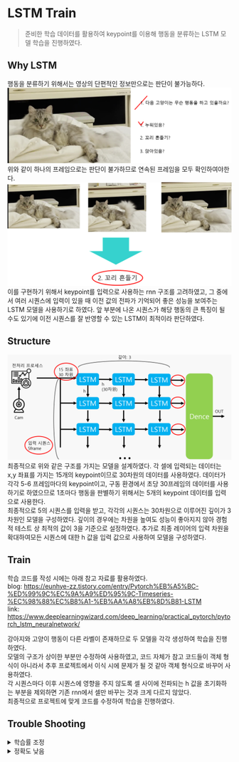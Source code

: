 # LSTM Train
> 준비한 학습 데이터를 활용하여 keypoint를 이용해 행동을 분류하는 LSTM 모델 학습을 진행하였다.

## Why LSTM
행동을 분류하기 위해서는 영상의 단편적인 정보만으로는 판단이 불가능하다.  
<img src=https://github.com/YUYUJIN/animalPoseTrain/blob/main/images/wlstm1.png></img>  
위와 같이 하나의 프레임으로는 판단이 불가하므로 연속된 프레임을 모두 확인하여야한다.  
<img src=https://github.com/YUYUJIN/animalPoseTrain/blob/main/images/wlstm2.png></img>  
이를 구현하기 위해서 keypoint를 입력으로 사용하는 rnn 구조를 고려하였고, 그 중에서 여러 시퀀스에 입력이 있을 때 이전 값의 전파가 기억되어 좋은 성능을 보여주는 LSTM 모델을 사용하기로 하였다. 앞 부분에 나온 시퀀스가 해당 행동의 큰 특징이 될 수도 있기에 이전 시퀀스를 잘 반영할 수 있는 LSTM이 최적이라 판단하였다.

## Structure
<img src=https://github.com/YUYUJIN/animalPoseTrain/blob/main/images/lstm_s.PNG></img>  
최종적으로 위와 같은 구조를 가지는 모델을 설계하였다.
각 셀에 입력되는 데이터는 x,y 좌표를 가지는 15개의 keypoint이므로 30차원의 데이터를 사용하였다. 데이터가 각각 5-6 프레임마다의 keypoint이고, 구동 환경에서 초당 30프레임의 데이터를 사용하기로 하였으므로 1초마다 행동을 판별하기 위해서는 5개의 keypoint 데이터를 입력으로 사용한다.  
최종적으로 5의 시퀀스를 입력을 받고, 각각의 시퀀스는 30차원으로 이루어진 깊이가 3차원인 모델을 구성하였다. 깊이의 경우에는 차원을 높여도 성능이 좋아지지 않아 경험적 테스트 상 최적의 값이 3을 기준으로 설정하였다. 추가로 최종 레이어의 입력 차원을 확대하여모든 시퀀스에 대한 h 값을 입력 값으로 사용하여 모델을 구성하였다.

## Train
학습 코드를 작성 시에는 아래 참고 자료를 활용하였다.  
blog: https://eunhye-zz.tistory.com/entry/Pytorch%EB%A5%BC-%ED%99%9C%EC%9A%A9%ED%95%9C-Timeseries-%EC%98%88%EC%B8%A1-%EB%AA%A8%EB%8D%B81-LSTM  
link: https://www.deeplearningwizard.com/deep_learning/practical_pytorch/pytorch_lstm_neuralnetwork/  

강아지와 고양이 행동이 다른 라벨이 존재하므로 두 모델을 각각 생성하여 학습을 진행하였다.  
모델의 구조가 상이한 부분만 수정하여 사용하였고, 코드 자체가 참고 코드들이 객체 형식이 아니라서 추후 프로젝트에서 이식 시에 문제가 될 것 같아 객체 형식으로 바꾸어 사용하였다.  
각 시퀀스마다 이후 시퀀스에 영향을 주지 않도록 셀 사이에 전파되는 h 값을 초기화하는 부분을 제외하면 기존 rnn에서 셀만 바꾸는 것과 크게 다르지 않았다.  
최종적으로 프로젝트에 맞게 코드를 수정하여 학습을 진행하였다.  

## Trouble Shooting
<details>
<summary>학습률 조정</summary>

최적의 학습률을 찾을 수가 없었다. 따라서 학습률를 학습 진행 시에 변화하도록하는 learning scheduler를 사용하기로 하였다.  
gitblog: https://gaussian37.github.io/dl-pytorch-lr_scheduler/  
<img src=https://github.com/YUYUJIN/animalPoseTrain/blob/main/images/lstm_t.png></img>  
최종적으로 step 함수를 이용하여 높은 학습률부터 시작하여 특정 구간마다 학습률을 떨어뜨리는 방식으로 학습을 진행하였고, 정확도를 향상할 수 있었다.
</details>
<details>
<summary>정확도 낮음</summary>

정확도가 60% 이상 올라가지 않아 여러 확인을 거쳐 새로 학습도 진행하였지만, 최종적으로 데이터 검수 자체가 잘못되었다는 것을 확인하였다. 데이터량이 많아 사람이 하나씩 검수하지 못해 동영상 데이터 내 특정 행동 외에도 다른 행동이 일부 존재하고 그 양이 프레임 단위로 데이터를 생성할 때 아예 다른 행동이 목표 행동이 되는 경우가 존재하였다. 많은 양에 데이터이고 대여 받은 가상머신이 만료됨에 따라 데이터 수정이 불가능하여 검증하지 못하였다.
</details>